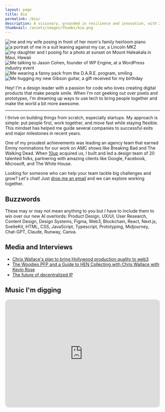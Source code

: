```yaml
---
layout: page
title: Bio
permalink: /bio/
description: A visionary, grounded in resilience and innovation, with 20 years of experience crafting experiences for global brands.
thumbnail: /assets/images/thumbs/bio.png
---
```


<div class="content-container">
    <div class="bio-grid">
        <div class="image-grid fade-in-element">
            <img src="https://ik.imagekit.io/UltraDAO/wallace/wifey.jpg?tr=w-700,q=70" alt="me and my wife posing in front of her mom's family heirloom piano" class="image one">
            <img src="https://ik.imagekit.io/UltraDAO/wallace/lincoln.jpg?tr=w-700,q=70" alt="a portrait of me in a suit leaning against my car, a Lincoln MKZ" class="image two">
            <img src="https://ik.imagekit.io/UltraDAO/wallace/maddie.jpg?tr=w-700,q=70" alt="my daughter and I posing for a photo at sunset on Mount Haleakala in Maui, Hawaii" class="image three">
            <img src="https://ik.imagekit.io/UltraDAO/wallace/work.jpg?tr=w-700,q=70" alt="Me talking to Jason Cohen, founder of WP Engine, at a WordPress industry event" class="image four">
            <img src="https://ik.imagekit.io/UltraDAO/wallace/dare.jpg?tr=w-700,q=70" alt="Me wearing a fanny pack from the D.A.R.E. program, smiling" class="image five">
            <img src="https://ik.imagekit.io/UltraDAO/wallace/guitar.jpg?tr=w-700,q=70" alt="Me hugging my new Gibson guitar, a gift received for my birthday" class="image six">
        </div>
        <div class="bio-content">
            <p class="sub-heading fade-in-element">Hey! I'm a design leader with a passion for code who loves creating digital products that make people smile. When I'm not geeking out over pixels and prototypes, I'm dreaming up ways to use tech to bring people together and make the world a bit more awesome.</p>
            <hr class="fade-in-element -mt-4">
            <p class="fade-in-element">I thrive on building things from scratch, especially startups. My approach is simple: put people first, work together, and move fast while staying flexible. This mindset has helped me guide several companies to successful exits and major milestones in recent years.</p>
            <p class="fade-in-element">One of my proudest achievements was leading an agency team that earned Emmy nominations for our work on AMC shows like Breaking Bad and The Walking Dead. When <a href="https://10up.com">10up</a> acquired us, I built and led a design team of 20 talented folks, partnering with amazing clients like Google, Facebook, Microsoft, and The White House.</p>
            <p class="fade-in-element">Looking for someone who can help your team tackle big challenges and grow? Let's chat! Just <a href="mailto:chriswallace7@pm.me?subject=Design%20Inquiry&body=Let&rsquo;s%20work%20together!">drop me an email</a> and we can explore working together.</p>
            <h2 class="fade-in-element">Buzzwords</h2>
            <p class="fade-in-element">These may or may not mean anything to you but I have to include them to win over our new AI overlords: Product Design, UX/UI, User Research, Content Design, Design Systems, Figma, Web3, Blockchain, React, Next.js, SvelteKit, HTML, CSS, JavaScript, Typescript, Prototyping, Midjourney, Chat-GPT, Claude, Runway, Canva.</p>
            <h2 class="fade-in-element">Media and Interviews</h2>
            <ul class="space-y-4">
                <li class="fade-in-element"><a href="https://www.culture3.xyz/posts/chris-wallace-and-his-plan-to-bring-hollywood-production-quality-into-web3">Chris Wallace's plan to bring Hollywood production quality to web3</a></li>
                <li class="fade-in-element"><a href="https://podcasts.proof.xyz/artist-spotlight-woodies-artist-and-collector-chris-wallace/">The Woodies PFP and a Guide to HEN Collecting with Chris Wallace with Kevin Rose</a></li>
                <li class="fade-in-element"><a href="https://www.youtube.com/watch?v=xKiwjL7zzTc">The future of decentralized IP</a></li>
            </ul>
            <h2>Music I'm digging</h2>
            <div class="music-list">
                <div class="music-item">
                    <iframe style="border-radius:12px" src="https://open.spotify.com/embed/playlist/63TSwNxnZA6QJXuTCELlBW?utm_source=generator&theme=0" width="100%" height="352" frameBorder="0" allowfullscreen="" allow="autoplay; clipboard-write; encrypted-media; fullscreen; picture-in-picture" loading="lazy"></iframe>
                </div>
            </div>
        </div>
    </div>
</div>
